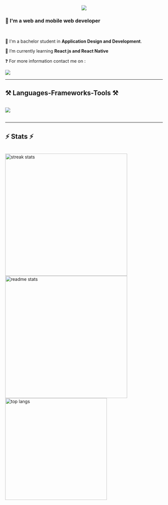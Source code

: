 <h1 style="text-align: center;">
    <img src="https://readme-typing-svg.herokuapp.com/?font=Righteous&size=35&center=true&vCenter=true&width=700&height=70&duration=8000&lines=Hello+World;" />
</h1>

<h3>🧠 I'm a web and mobile web developer</h3>

<br/>

<div>
 
🔭 I'm a bachelor student in **Application Design and Development**.

 
 🌱 I’m currently learning **React js and React Native**

  ❓ For more information contact me on :
 
 </div>
 
<div> 
  <a href="mailto:irca.mendev@gmail.com">
    <img src="https://img.shields.io/badge/Gmail-333333?style=for-the-badge&logo=gmail&logoColor=red" />
  </a>
<!--  <a href="https://linkedin.com/in/pedro-sales-muniz" target="_blank">
    <img src="https://img.shields.io/badge/LinkedIn-0077B5?style=for-the-badge&logo=linkedin&logoColor=white" target="_blank" />
  </a>
  <a href="https://salesp07.github.io" target="_blank">
     <img src="https://img.shields.io/badge/Portfolio-FF5722?style=for-the-badge&logo=todoist&logoColor=white" target="_blank" />  sqlite, safari, google-chrome are other good icon options -->
  </a>
</div>

 <hr/>
 
<h2>⚒️ Languages-Frameworks-Tools ⚒️</h2>
<br/>
<div>
    <img src="https://skillicons.dev/icons?i=mongo,express,react,nodejs,symfony" /><br>
</div>

<br/>
<hr/>

<h2>⚡ Stats ⚡</h2>
<br>
<div>
  <img width=390 src="https://github-readme-streak-stats-salesp07.vercel.app/?user=Mendev200&count_private=true&theme=react&border_radius=10" alt="streak stats"/>
  <img width=390 src="https://github-readme-stats-salesp07.vercel.app/api?username=Mendev200&count_private=true&show_icons=true&theme=react&rank_icon=github&border_radius=10" alt="readme stats" />
  <br/>
  <img width=325 src="https://github-readme-stats-salesp07.vercel.app/api/top-langs/?username=Mendev200&hide=HTML&langs_count=8&layout=compact&theme=react&border_radius=10&size_weight=0.5&count_weight=0.5&exclude_repo=github-readme-stats" alt="top langs" />
</div>
